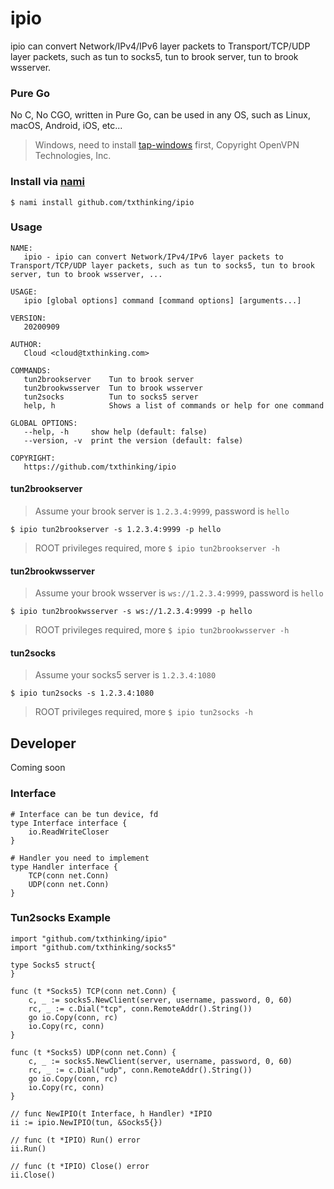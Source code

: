 # ipio
ipio can convert Network/IPv4/IPv6 layer packets to Transport/TCP/UDP layer packets, such as tun to socks5, tun to brook server, tun to brook wsserver.

### Pure Go

No C, No CGO, written in Pure Go, can be used in any OS, such as Linux, macOS, Android, iOS, etc...

> Windows, need to install [tap-windows](http://swupdate.openvpn.net/community/releases/tap-windows-9.21.2.exe) first, Copyright OpenVPN Technologies, Inc.

### Install via [nami](https://github.com/txthinking/nami)

```
$ nami install github.com/txthinking/ipio
```

### Usage

```
NAME:
   ipio - ipio can convert Network/IPv4/IPv6 layer packets to Transport/TCP/UDP layer packets, such as tun to socks5, tun to brook server, tun to brook wsserver, ...

USAGE:
   ipio [global options] command [command options] [arguments...]

VERSION:
   20200909

AUTHOR:
   Cloud <cloud@txthinking.com>

COMMANDS:
   tun2brookserver    Tun to brook server
   tun2brookwsserver  Tun to brook wsserver
   tun2socks          Tun to socks5 server
   help, h            Shows a list of commands or help for one command

GLOBAL OPTIONS:
   --help, -h     show help (default: false)
   --version, -v  print the version (default: false)

COPYRIGHT:
   https://github.com/txthinking/ipio
```

#### tun2brookserver

> Assume your brook server is `1.2.3.4:9999`, password is `hello`

```
$ ipio tun2brookserver -s 1.2.3.4:9999 -p hello
```

> ROOT privileges required, more `$ ipio tun2brookserver -h`

#### tun2brookwsserver

> Assume your brook wsserver is `ws://1.2.3.4:9999`, password is `hello`

```
$ ipio tun2brookwsserver -s ws://1.2.3.4:9999 -p hello
```

> ROOT privileges required, more `$ ipio tun2brookwsserver -h`

#### tun2socks

> Assume your socks5 server is `1.2.3.4:1080`

```
$ ipio tun2socks -s 1.2.3.4:1080
```

> ROOT privileges required, more `$ ipio tun2socks -h`

## Developer

Coming soon

### Interface

```
# Interface can be tun device, fd
type Interface interface {
    io.ReadWriteCloser
}
```

```
# Handler you need to implement
type Handler interface {
    TCP(conn net.Conn)
    UDP(conn net.Conn)
}
```

### Tun2socks Example

```
import "github.com/txthinking/ipio"
import "github.com/txthinking/socks5"

type Socks5 struct{
}

func (t *Socks5) TCP(conn net.Conn) {
    c, _ := socks5.NewClient(server, username, password, 0, 60)
    rc, _ := c.Dial("tcp", conn.RemoteAddr().String()) 
    go io.Copy(conn, rc)
    io.Copy(rc, conn)
}

func (t *Socks5) UDP(conn net.Conn) {
    c, _ := socks5.NewClient(server, username, password, 0, 60)
    rc, _ := c.Dial("udp", conn.RemoteAddr().String()) 
    go io.Copy(conn, rc)
    io.Copy(rc, conn)
}

// func NewIPIO(t Interface, h Handler) *IPIO
ii := ipio.NewIPIO(tun, &Socks5{})

// func (t *IPIO) Run() error
ii.Run()

// func (t *IPIO) Close() error
ii.Close()
```
